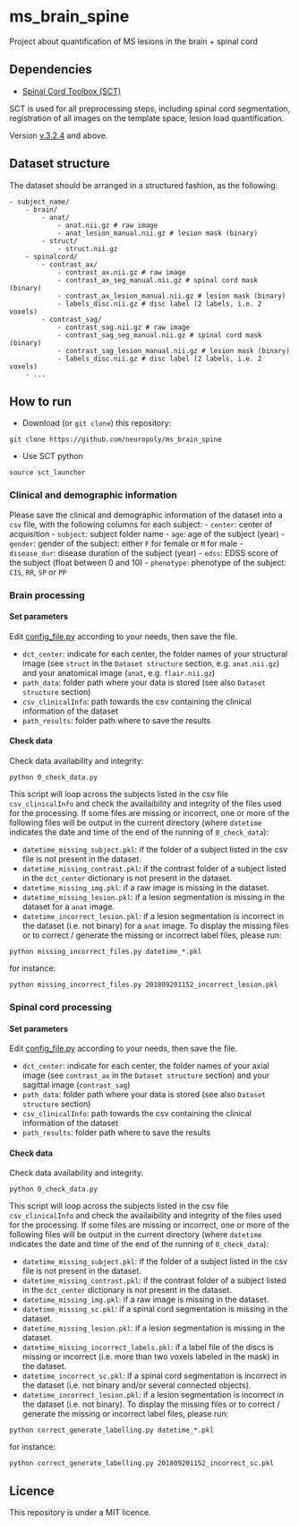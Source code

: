 # ms_brain_spine
Project about quantification of MS lesions in the brain + spinal cord

## Dependencies
- [Spinal Cord Toolbox (SCT)](https://github.com/neuropoly/spinalcordtoolbox)

SCT is used for all preprocessing steps, including spinal cord segmentation, registration of all images on the template space, lesion load quantification.

Version [v.3.2.4](https://github.com/neuropoly/spinalcordtoolbox/releases/v3.2.4) and above.

## Dataset structure
The dataset should be arranged in a structured fashion, as the following:
~~~
- subject_name/
	- brain/
		- anat/
			- anat.nii.gz # raw image
			- anat_lesion_manual.nii.gz # lesion mask (binary)
		- struct/
			- struct.nii.gz
	- spinalcord/
	    - contrast_ax/
			- contrast_ax.nii.gz # raw image
			- contrast_ax_seg_manual.nii.gz # spinal cord mask (binary)
			- contrast_ax_lesion_manual.nii.gz # lesion mask (binary)
			- labels_disc.nii.gz # disc label (2 labels, i.e. 2 voxels)
	    - contrast_sag/
			- contrast_sag.nii.gz # raw image
			- contrast_sag_seg_manual.nii.gz # spinal cord mask (binary)
			- contrast_sag_lesion_manual.nii.gz # lesion mask (binary)
			- labels_disc.nii.gz # disc label (2 labels, i.e. 2 voxels)
    - ...
~~~

## How to run

- Download (or `git clone`) this repository:
~~~
git clone https://github.com/neuropoly/ms_brain_spine
~~~

- Use SCT python
~~~
source sct_launcher
~~~

### Clinical and demographic information
Please save the clinical and demographic information of the dataset into a `csv` file, with the following columns for each subject:
	- `center`: center of acquisition
	- `subject`: subject folder name
	- `age`: age of the subject (year)
	- `gender`: gender of the subject: either `F` for female or `M` for male
	- `disease_dur`: disease duration of the subject (year)
	- `edss`: EDSS score of the subject (float between 0 and 10)
	- `phenotype`: phenotype of the subject: `CIS`, `RR`, `SP` or `PP`

### Brain processing

#### Set parameters
Edit [config_file.py](brain/config_file.py) according to your needs, then save the file.
- `dct_center`: indicate for each center, the folder names of your structural image (see `struct` in the `Dataset structure` section, e.g. `anat.nii.gz`) and your anatomical image (`anat`, e.g. `flair.nii.gz`)
- `path_data`: folder path where your data is stored (see also `Dataset structure` section)
- `csv_clinicalInfo`: path towards the csv containing the clinical information of the dataset
- `path_results`: folder path where to save the results

#### Check data
Check data availability and integrity:
~~~
python 0_check_data.py
~~~
This script will loop across the subjects listed in the csv file `csv_clinicalInfo` and check the availaibility and integrity of the files used for the processing. If some files are missing or incorrect, one or more of the following files will be output in the current directory (where `datetime` indicates the date and time of the end of the running of `0_check_data`):
- `datetime_missing_subject.pkl`: if the folder of a subject listed in the csv file is not present in the dataset.
- `datetime_missing_contrast.pkl`: if the contrast folder of a subject listed in the `dct_center` dictionary is not present in the dataset.
- `datetime_missing_img.pkl`: if a raw image is missing in the dataset.
- `datetime_missing_lesion.pkl`: if a lesion segmentation is missing in the dataset for a `anat` image.
- `datetime_incorrect_lesion.pkl`: if a lesion segmentation is incorrect in the dataset (i.e. not binary) for a `anat` image.
To display the missing files or to correct / generate the missing or incorrect label files, please run:
~~~
python missing_incorrect_files.py datetime_*.pkl
~~~
for instance:
~~~
python missing_incorrect_files.py 201809201152_incorrect_lesion.pkl
~~~

### Spinal cord processing

#### Set parameters
Edit [config_file.py](spinalcord/config_file.py) according to your needs, then save the file.
- `dct_center`: indicate for each center, the folder names of your axial image (see `contrast_ax` in the `Dataset structure` section) and your sagittal image (`contrast_sag`)
- `path_data`: folder path where your data is stored (see also `Dataset structure` section)
- `csv_clinicalInfo`: path towards the csv containing the clinical information of the dataset
- `path_results`: folder path where to save the results

#### Check data
Check data availability and integrity:
~~~
python 0_check_data.py
~~~
This script will loop across the subjects listed in the csv file `csv_clinicalInfo` and check the availaibility and integrity of the files used for the processing. If some files are missing or incorrect, one or more of the following files will be output in the current directory (where `datetime` indicates the date and time of the end of the running of `0_check_data`):
- `datetime_missing_subject.pkl`: if the folder of a subject listed in the csv file is not present in the dataset.
- `datetime_missing_contrast.pkl`: if the contrast folder of a subject listed in the `dct_center` dictionary is not present in the dataset.
- `datetime_missing_img.pkl`: if a raw image is missing in the dataset.
- `datetime_missing_sc.pkl`: if a spinal cord segmentation is missing in the dataset.
- `datetime_missing_lesion.pkl`: if a lesion segmentation is missing in the dataset.
- `datetime_missing_incorrect_labels.pkl`: if a label file of the discs is missing or incorrect (i.e. more than two voxels labeled in the mask) in the dataset.
- `datetime_incorrect_sc.pkl`: if a spinal cord segmentation is incorrect in the dataset (i.e. not binary and/or several connected objects).
- `datetime_incorrect_lesion.pkl`: if a lesion segmentation is incorrect in the dataset (i.e. not binary).
To display the missing files or to correct / generate the missing or incorrect label files, please run:
~~~
python correct_generate_labelling.py datetime_*.pkl
~~~
for instance:
~~~
python correct_generate_labelling.py 201809201152_incorrect_sc.pkl
~~~


## Licence
This repository is under a MIT licence.

